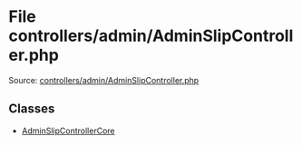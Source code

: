 File controllers/admin/AdminSlipController.php
=========

Source: [controllers/admin/AdminSlipController.php](https://github.com/PrestaShop/PrestaShop/blob/1.5.6.1/controllers/admin/AdminSlipController.php)


Classes
-------

* [AdminSlipControllerCore](class.AdminSlipControllerCore.md)

